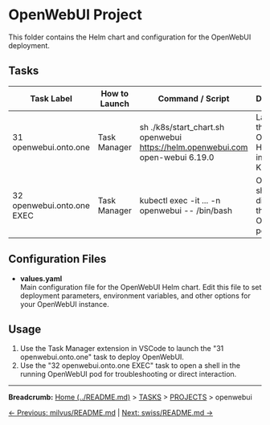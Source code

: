 # OpenWebUI Project

This folder contains the Helm chart and configuration for the OpenWebUI deployment.

## Tasks

| Task Label                | How to Launch | Command / Script | Description |
|---------------------------|---------------|------------------|-------------|
| 31 openwebui.onto.one     | Task Manager  | sh ./k8s/start_chart.sh openwebui https://helm.openwebui.com open-webui 6.19.0 | Launches the OpenWebUI Helm chart into Kubernetes |
| 32 openwebui.onto.one EXEC| Task Manager  | kubectl exec -it ... -n openwebui -- /bin/bash | Opens a shell directly into the OpenWebUI pod |

## Configuration Files

- **values.yaml**  
  Main configuration file for the OpenWebUI Helm chart. Edit this file to set deployment parameters, environment variables, and other options for your OpenWebUI instance.

## Usage

1. Use the Task Manager extension in VSCode to launch the "31 openwebui.onto.one" task to deploy OpenWebUI.
2. Use the "32 openwebui.onto.one EXEC" task to open a shell in the running OpenWebUI pod for troubleshooting or direct interaction.
---

**Breadcrumb:** [Home (../README.md)](../README.md) > [TASKS](../TASKS.md) > [PROJECTS](../PROJECTS.md) > openwebui

[← Previous: milvus/README.md](../milvus/README.md) | [Next: swiss/README.md →](../swiss/README.md)